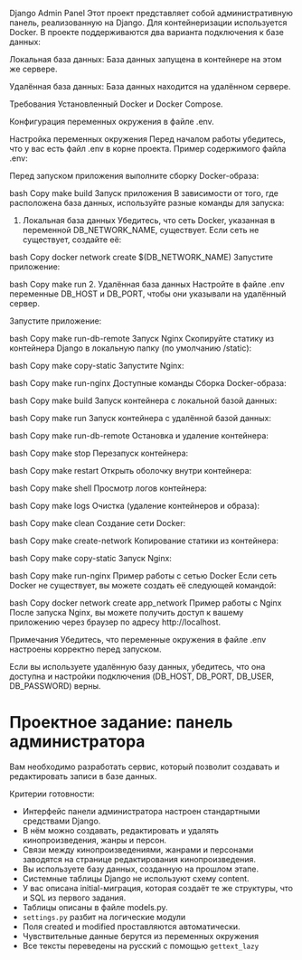 Django Admin Panel
Этот проект представляет собой административную панель, реализованную на Django. Для контейнеризации используется Docker. В проекте поддерживаются два варианта подключения к базе данных:

Локальная база данных: База данных запущена в контейнере на этом же сервере.

Удалённая база данных: База данных находится на удалённом сервере.

Требования
Установленный Docker и Docker Compose.

Конфигурация переменных окружения в файле .env.

Настройка переменных окружения
Перед началом работы убедитесь, что у вас есть файл .env в корне проекта. Пример содержимого файла .env:


Перед запуском приложения выполните сборку Docker-образа:

bash
Copy
make build
Запуск приложения
В зависимости от того, где расположена база данных, используйте разные команды для запуска:

1. Локальная база данных
Убедитесь, что сеть Docker, указанная в переменной DB_NETWORK_NAME, существует. Если сеть не существует, создайте её:

bash
Copy
docker network create $(DB_NETWORK_NAME)
Запустите приложение:

bash
Copy
make run
2. Удалённая база данных
Настройте в файле .env переменные DB_HOST и DB_PORT, чтобы они указывали на удалённый сервер.

Запустите приложение:

bash
Copy
make run-db-remote
Запуск Nginx
Скопируйте статику из контейнера Django в локальную папку (по умолчанию /static):

bash
Copy
make copy-static
Запустите Nginx:

bash
Copy
make run-nginx
Доступные команды
Сборка Docker-образа:

bash
Copy
make build
Запуск контейнера с локальной базой данных:

bash
Copy
make run
Запуск контейнера с удалённой базой данных:

bash
Copy
make run-db-remote
Остановка и удаление контейнера:

bash
Copy
make stop
Перезапуск контейнера:

bash
Copy
make restart
Открыть оболочку внутри контейнера:

bash
Copy
make shell
Просмотр логов контейнера:

bash
Copy
make logs
Очистка (удаление контейнеров и образа):

bash
Copy
make clean
Создание сети Docker:

bash
Copy
make create-network
Копирование статики из контейнера:

bash
Copy
make copy-static
Запуск Nginx:

bash
Copy
make run-nginx
Пример работы с сетью Docker
Если сеть Docker не существует, вы можете создать её следующей командой:

bash
Copy
docker network create app_network
Пример работы с Nginx
После запуска Nginx, вы можете получить доступ к вашему приложению через браузер по адресу http://localhost.

Примечания
Убедитесь, что переменные окружения в файле .env настроены корректно перед запуском.

Если вы используете удалённую базу данных, убедитесь, что она доступна и настройки подключения (DB_HOST, DB_PORT, DB_USER, DB_PASSWORD) верны.



# Проектное задание: панель администратора

Вам необходимо разработать сервис, который позволит создавать и редактировать записи в базе данных.

Критерии готовности:

- Интерфейс панели администратора настроен стандартными средствами Django.
- В нём можно создавать, редактировать и удалять кинопроизведения, жанры и персон.
- Связи между кинопроизведениями, жанрами и персонами заводятся на странице редактирования кинопроизведения.
- Вы используете базу данных, созданную на прошлом этапе.
- Системные таблицы Django не используют схему content.
- У вас описана initial-миграция, которая создаёт те же структуры, что и SQL из первого задания.
- Таблицы описаны в файле models.py.
- `settings.py` разбит на логические модули
- Поля created и modified проставляются автоматически.
- Чувствительные данные берутся из переменных окружения
- Все тексты переведены на русский с помощью `gettext_lazy`
